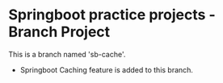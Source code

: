 # Springboot practice projects - Branch Project
This is a branch named 'sb-cache'.
- Springboot Caching feature is added to this branch.
